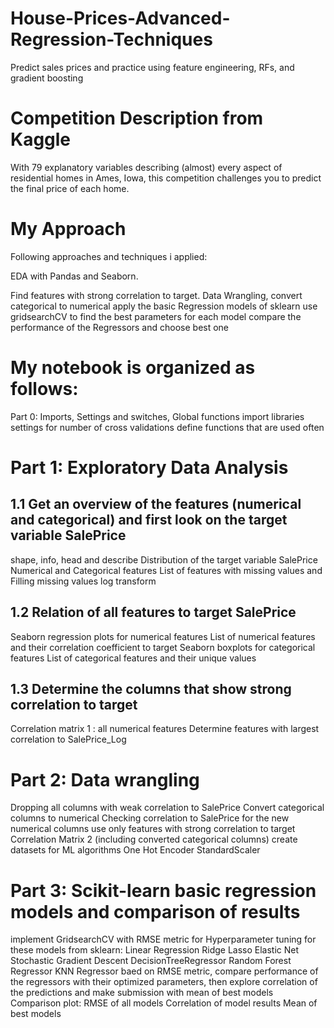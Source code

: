# House-Prices-Advanced-Regression-Techniques
Predict sales prices and practice using feature engineering, RFs, and gradient boosting
# Competition Description from Kaggle
With 79 explanatory variables describing (almost) every aspect of residential homes in Ames, Iowa, this competition challenges you to predict the final price of each home.
# My Approach
 Following approaches and techniques i applied:

EDA with Pandas and Seaborn.

Find features with strong correlation to target.
Data Wrangling, convert categorical to numerical
apply the basic Regression models of sklearn
use gridsearchCV to find the best parameters for each model
compare the performance of the Regressors and choose best one

# My notebook is organized as follows:

Part 0: Imports, Settings and switches, Global functions
import libraries
settings for number of cross validations
define functions that are used often

# Part 1: Exploratory Data Analysis
## 1.1 Get an overview of the features (numerical and categorical) and first look on the target variable SalePrice
shape, info, head and describe
Distribution of the target variable SalePrice
Numerical and Categorical features
List of features with missing values and Filling missing values
log transform
## 1.2 Relation of all features to target SalePrice
Seaborn regression plots for numerical features
List of numerical features and their correlation coefficient to target
Seaborn boxplots for categorical features
List of categorical features and their unique values
## 1.3 Determine the columns that show strong correlation to target
Correlation matrix 1 : all numerical features
Determine features with largest correlation to SalePrice_Log

# Part 2: Data wrangling
Dropping all columns with weak correlation to SalePrice
Convert categorical columns to numerical
Checking correlation to SalePrice for the new numerical columns
use only features with strong correlation to target
Correlation Matrix 2 (including converted categorical columns)
create datasets for ML algorithms
One Hot Encoder
StandardScaler

# Part 3: Scikit-learn basic regression models and comparison of results
implement GridsearchCV with RMSE metric for Hyperparameter tuning
for these models from sklearn:
Linear Regression
Ridge
Lasso
Elastic Net
Stochastic Gradient Descent
DecisionTreeRegressor
Random Forest Regressor
KNN Regressor
baed on RMSE metric, compare performance of the regressors with their optimized parameters,
then explore correlation of the predictions and make submission with mean of best models
Comparison plot: RMSE of all models
Correlation of model results
Mean of best models
